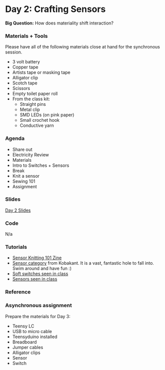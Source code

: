 # Day 2: Crafting Sensors
**Big Question:** How does materiality shift interaction?

### Materials + Tools
Please have all of the following materials close at hand for the synchronous session.
- 3 volt battery
- Copper tape
- Artists tape or masking tape
- Alligator clip
- Scotch tape
- Scissors
- Empty toilet paper roll
- From the class kit:
  - Straight pins
  - Metal clip
  - SMD LEDs (on pink paper)
  - Small crochet hook
  - Conductive yarn

### Agenda
- Share out
- Electricity Review
- Materials
- Intro to Switches + Sensors
- Break
- Knit a sensor
- Sewing 101
- Assignment


### Slides
[Day 2 Slides](https://docs.google.com/presentation/d/1ZvIQkCAeHPzeSKMTxDaY3o4m2w55tibS2A2hs-vlB_E/edit#slide=id.g4fff4d02ae_0_162)

### Code 
N/a

### Tutorials
- [Sensor Knitting 101 Zine](https://drive.google.com/file/d/1cwyOUCF7x403A2ZQ2otvJUF-_JNxKwuj/view?usp=sharing)
- [Sensor category](https://www.kobakant.at/DIY/?cat=26) from Kobakant. It is a vast, fantastic hole to fall into. Swim around and have fun :)
- [Soft switches seen in class](http://thesoftcircuiteer.net/projects/soft-switches/)
- [Sensors seen in class](http://thesoftcircuiteer.net/projects/soft-sensors/)

### Reference

### Asynchronous assignment
Prepare the materials for Day 3:
- Teensy LC
- USB to micro cable
- Teensyduino installed
- Breadboard
- Jumper cables
- Alligator clips
- Sensor
- Switch

